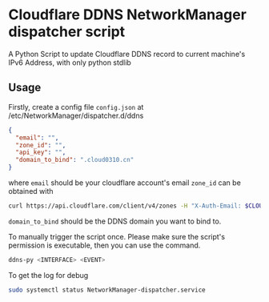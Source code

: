 # Cloudflare DDNS NetworkManager dispatcher script

A Python Script to update Cloudflare DDNS record to current machine's IPv6 Address, with only python stdlib

## Usage

Firstly, create a config file `config.json` at /etc/NetworkManager/dispatcher.d/ddns

```json
{
  "email": "",
  "zone_id": "",
  "api_key": "",
  "domain_to_bind": ".cloud0310.cn"
}
```

where
`email` should be your cloudflare account's email
`zone_id` can be obtained with

```bash
curl https://api.cloudflare.com/client/v4/zones -H "X-Auth-Email: $CLOUDFLARE_EMAIL" -H "Authorization: Bearer $CLOUDFLARE_API_KEY"
```

`domain_to_bind` should be the DDNS domain you want to bind to.

To manually trigger the script once. Please make sure the script's permission is executable, then you can use the command.

```bash
ddns-py <INTERFACE> <EVENT>
```

To get the log for debug

```bash
sudo systemctl status NetworkManager-dispatcher.service
```
